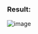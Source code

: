 ### Result:

![image](https://user-images.githubusercontent.com/35657846/180036467-e2db8a13-d5c6-4062-8589-4d3b4b981658.png)

